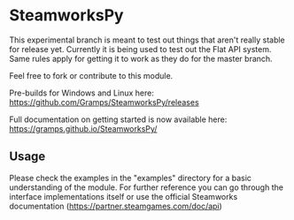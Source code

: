 # SteamworksPy
This experimental branch is meant to test out things that aren't really stable for release yet.  Currently it is being used to test out the Flat API system.  Same rules apply for getting it to work as they do for the master branch.

Feel free to fork or contribute to this module.

Pre-builds for Windows and Linux here: https://github.com/Gramps/SteamworksPy/releases

Full documentation on getting started is now available here: https://gramps.github.io/SteamworksPy/

## Usage
Please check the examples in the "examples" directory for a basic understanding of the module. For further reference you can go through the interface implementations itself or use the official Steamworks documentation (https://partner.steamgames.com/doc/api)
